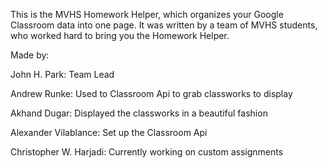 This is the MVHS Homework Helper, which organizes your Google Classroom data into one page.
It was written by a team of MVHS students, who worked hard to bring you the Homework Helper.

Made by:

John H. Park: Team Lead

Andrew Runke: Used to Classroom Api to grab classworks to display

Akhand Dugar: Displayed the classworks in a beautiful fashion

Alexander Vilablance: Set up the Classroom Api

Christopher W. Harjadi: Currently working on custom assignments

